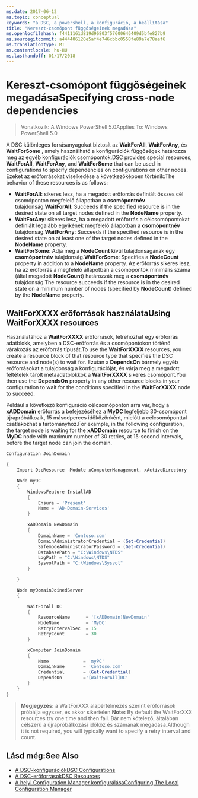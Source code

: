 ```yaml
---
ms.date: 2017-06-12
ms.topic: conceptual
keywords: "a DSC, a powershell, a konfiguráció, a beállítása"
title: "Kereszt-csomópont függőségeinek megadása"
ms.openlocfilehash: f4411161d819d96803f57600646409d5bfe827b9
ms.sourcegitcommit: a444406120e5af4e746cbbc0558fe89a7e78aef6
ms.translationtype: MT
ms.contentlocale: hu-HU
ms.lasthandoff: 01/17/2018
---
```

# <a name="specifying-cross-node-dependencies"></a><span data-ttu-id="05b08-103">Kereszt-csomópont függőségeinek megadása</span><span class="sxs-lookup"><span data-stu-id="05b08-103">Specifying cross-node dependencies</span></span>

> <span data-ttu-id="05b08-104">Vonatkozik: A Windows PowerShell 5.0</span><span class="sxs-lookup"><span data-stu-id="05b08-104">Applies To: Windows PowerShell 5.0</span></span>

<span data-ttu-id="05b08-105">A DSC különleges forrásanyagokat biztosít az **WaitForAll**, **WaitForAny**, és **WaitForSome** , amely használható a konfigurációk függőségek határozza meg az egyéb konfigurációk csomópontok.</span><span class="sxs-lookup"><span data-stu-id="05b08-105">DSC provides special resources, **WaitForAll**, **WaitForAny**, and **WaitForSome** that can be used in configurations to specify dependencies on configurations on other nodes.</span></span> <span data-ttu-id="05b08-106">Ezeket az erőforrásokat viselkedése a következőképpen történik:</span><span class="sxs-lookup"><span data-stu-id="05b08-106">The behavior of these resources is as follows:</span></span>

* <span data-ttu-id="05b08-107">**WaitForAll**: sikeres lesz, ha a megadott erőforrás definiált összes cél csomóponton megfelelő állapotban a **csomópontnév** tulajdonság.</span><span class="sxs-lookup"><span data-stu-id="05b08-107">**WaitForAll**: Succeeds if the specified resource is in the desired state on all target nodes defined in the **NodeName** property.</span></span>
* <span data-ttu-id="05b08-108">**WaitForAny**: sikeres lesz, ha a megadott erőforrás a célcsomópontokat definiált legalább egyikének megfelelő állapotban a **csomópontnév** tulajdonság.</span><span class="sxs-lookup"><span data-stu-id="05b08-108">**WaitForAny**: Succeeds if the specified resource is in the desired state on at least one of the target nodes defined in the **NodeName** property.</span></span>
* <span data-ttu-id="05b08-109">**WaitForSome**: Adja meg a **NodeCount** kívül tulajdonságának egy **csomópontnév** tulajdonság.</span><span class="sxs-lookup"><span data-stu-id="05b08-109">**WaitForSome**: Specifies a **NodeCount** property in addition to a **NodeName** property.</span></span> <span data-ttu-id="05b08-110">Az erőforrás sikeres lesz, ha az erőforrás a megfelelő állapotban a csomópontok minimális száma (által megadott **NodeCount**) határozzák meg a **csomópontnév** tulajdonság.</span><span class="sxs-lookup"><span data-stu-id="05b08-110">The resource succeeds if the resource is in the desired state on a minimum number of nodes (specified by **NodeCount**) defined by the **NodeName** property.</span></span> 

## <a name="using-waitforxxxx-resources"></a><span data-ttu-id="05b08-111">WaitForXXXX erőforrások használata</span><span class="sxs-lookup"><span data-stu-id="05b08-111">Using WaitForXXXX resources</span></span>

<span data-ttu-id="05b08-112">Használatához a **WaitForXXXX** erőforrások, létrehozhat egy erőforrás adatblokk, amelyben a DSC-erőforrás és a csomópontokon történő várakozás az erőforrás típusát.</span><span class="sxs-lookup"><span data-stu-id="05b08-112">To use the **WaitForXXXX** resources, you create a resource block of that resource type that specifies the DSC resource and node(s) to wait for.</span></span> <span data-ttu-id="05b08-113">Ezután a **DependsOn** bármely egyéb erőforrásokat a tulajdonság a konfigurációját, és várja meg a megadott feltételek tárolt metaadatblokkok a **WaitForXXXX** sikeres csomópont.</span><span class="sxs-lookup"><span data-stu-id="05b08-113">You then use the **DependsOn** property in any other resource blocks in your configuration to wait for the conditions specified in the **WaitForXXXX** node to succeed.</span></span>

<span data-ttu-id="05b08-114">Például a következő konfiguráció célcsomóponton arra vár, hogy a **xADDomain** erőforrás a befejezéséhez a **MyDC** legfeljebb 30-csomópont újrapróbálkozik, 15 másodperces időközönként, mielőtt a célcsomóponttal csatlakozhat a tartományhoz.</span><span class="sxs-lookup"><span data-stu-id="05b08-114">For example, in the following configuration, the target node is waiting for the **xADDomain** resource to finish on the **MyDC** node with maximum number of 30 retries, at 15-second intervals, before the target node can join the domain.</span></span>

```powershell
Configuration JoinDomain

{
    Import-DscResource -Module xComputerManagement, xActiveDirectory

    Node myDC
    {
        WindowsFeature InstallAD
        {
            Ensure = 'Present' 
            Name = 'AD-Domain-Services' 
        }

        xADDomain NewDomain 
        { 
            DomainName = 'Contoso.com'            
            DomainAdministratorCredential = (Get-Credential)
            SafemodeAdministratorPassword = (Get-Credential)
            DatabasePath = "C:\Windows\NTDS"
            LogPath = "C:\Windows\NTDS"
            SysvolPath = "C:\Windows\Sysvol"
        }

    }

    Node myDomainJoinedServer
    {

        WaitForAll DC
        {
            ResourceName      = '[xADDomain]NewDomain'
            NodeName          = 'MyDC'
            RetryIntervalSec  = 15
            RetryCount        = 30
        }

        xComputer JoinDomain
        {
            Name             = 'myPC'
            DomainName       = 'Contoso.com'
            Credential       = (Get-Credential)
            DependsOn        ='[WaitForAll]DC'
        }
    }
}
```

><span data-ttu-id="05b08-115">**Megjegyzés:** a WaitForXXX alapértelmezés szerint erőforrások próbálja egyszer, és akkor sikertelen.</span><span class="sxs-lookup"><span data-stu-id="05b08-115">**Note:** By default the WaitForXXX resources try one time and then fail.</span></span> <span data-ttu-id="05b08-116">Bár nem kötelező, általában célszerű a újrapróbálkozási időköz és számának megadása.</span><span class="sxs-lookup"><span data-stu-id="05b08-116">Although it is not required, you will typically want to specify a retry interval and count.</span></span>

## <a name="see-also"></a><span data-ttu-id="05b08-117">Lásd még:</span><span class="sxs-lookup"><span data-stu-id="05b08-117">See Also</span></span>
* [<span data-ttu-id="05b08-118">A DSC-konfigurációk</span><span class="sxs-lookup"><span data-stu-id="05b08-118">DSC Configurations</span></span>](configurations.md)
* [<span data-ttu-id="05b08-119">A DSC-erőforrások</span><span class="sxs-lookup"><span data-stu-id="05b08-119">DSC Resources</span></span>](resources.md)
* [<span data-ttu-id="05b08-120">A helyi Configuration Manager konfigurálása</span><span class="sxs-lookup"><span data-stu-id="05b08-120">Configuring The Local Configuration Manager</span></span>](metaConfig.md)

